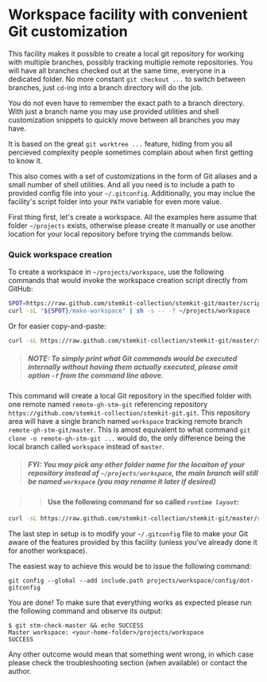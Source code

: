 # Workspace facility with convenient Git customization

This facility makes it possible to create a local git repository for working
with multiple branches, possibly tracking multiple remote repositories. You
will have all branches checked out at the same time, everyone in a dedicated
folder. No more constant `git checkout ...` to switch between branches, just
`cd`-ing into a branch directory will do the job.

You do not even have to remember the exact path to a branch directory. With
just a branch name you may use provided utilities and shell customization
snippets to quickly move between all branches you may have.

It is based on the great `git worktree ...` feature, hiding from you all
percieved complexity people sometimes complain about when first getting
to know it.

This also comes with a set of customizations in the form of Git aliases and
a small number of shell utilities. And all you need is to include a path to
provided config file into your `~/.gitconfig`. Additionally, you may inclue
the facility's script folder into your `PATH` variable for even more value.

First thing first, let's create a workspace. All the examples here assume
that folder `~/projects` exists, otherwise please create it manually or use
another location for your local repository before trying the commands below.

### Quick workspace creation

To create a workspace in `~/projects/workspace`, use the following commands
that would invoke the workspace creation script directly from GitHub:

``` sh
SPOT=https://raw.github.com/stemkit-collection/stemkit-git/master/scripts
curl -sL "${SPOT}/make-workspace" | sh -s -- -f ~/projects/workspace
```

Or for easier copy-and-paste:

``` sh
curl -sL https://raw.github.com/stemkit-collection/stemkit-git/master/scripts/make-workspace | sh -s -- -f ~/projects/workspace
```

> ##### _NOTE_: To simply print what Git commands would be executed internally without having them actually executed, please omit option `-f` from the command line above.

This command will create a local Git repository in the specified folder with
one remote named `remote-gh-stm-git` referencing repository
`https://github.com/stemkit-collection/stemkit-git.git`. This repository
area will have a single branch named `workspace` tracking remote branch
`remote-gh-stm-git/master`. This is amost equivalent to what command
`git clone -o remote-gh-stm-git ...` would do, the only difference
being the local branch called `workspace` instead of `master`.

> ##### _FYI_: You may pick any other folder name for the locaiton of your repository instead of `~/projects/workspace`, the main branch will still be named `workspace` (you may rename it later if desired)

> > #### Use the following command for so called _`runtime layout`_:

``` sh
curl -sL https://raw.github.com/stemkit-collection/stemkit-git/master/scripts/make-workspace | sh -s -- -f -r ~/projects/runtime/workspace
```

The last step in setup is to modify your `~/.gitconfig` file to make your Git
aware of the features provided by this facility (unless you've already done it
for another workspace).

The easiest way to achieve this would be to issue the following command:

    git config --global --add include.path projects/workspace/config/dot-gitconfig

You are done! To make sure that everything works as expected please run the
following command and observe its output:

    $ git stm-check-master && echo SUCCESS
    Master workspace: <your-home-folder>/projects/workspace
    SUCCESS

Any other outcome would mean that something went wrong, in which case please
check the troubleshooting section (when available) or contact the author.
